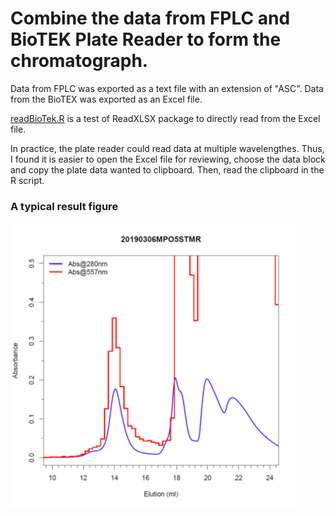 # Combine the data from FPLC and BioTEK Plate Reader to form the chromatograph.

Data from FPLC was exported as a text file with an extension of "ASC". Data from the BioTEX was exported as an Excel file. 

[readBioTek.R](readBioTek.R) is a test of ReadXLSX package to directly read from the Excel file.

In practice, the plate reader could read data at multiple wavelengthes. Thus, I found it is easier to open the Excel file for reviewing, choose the data block and copy the plate data wanted to clipboard. Then, read the clipboard in the R script.

### A typical result figure
![](Picture.png)